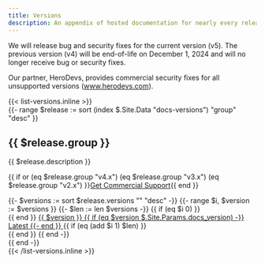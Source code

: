 ```yaml
---
title: Versions
description: An appendix of hosted documentation for nearly every release of Bootstrap, from v1 through v5.
---
```

<p>We will release bug and security fixes for the current version (v5). The previous version (v4) will be end-of-life on December 1, 2024 and will no longer receive bug or security fixes.</p>
<p>Our partner, HeroDevs, provides commercial security fixes for all unsupported versions (<a href="https://www.herodevs.com/support/nes-bootstrap?utm_source=Bootstrap_site&utm_medium=Banner&utm_campaign=v3and4_eol">www.herodevs.com</a>).</p>
{{< list-versions.inline >}}
<div class="row">
  {{- range $release := sort (index $.Site.Data "docs-versions") "group" "desc" }}
  <div class="col-md-6 col-lg-4 col-xl mb-4">
    <h2>{{ $release.group }}</h2>
    <p>{{ $release.description }}</p>
    <p>{{ if or (eq $release.group "v4.x") (eq $release.group "v3.x") (eq $release.group "v2.x") }}<a href="https://www.herodevs.com/support/nes-bootstrap?utm_source=Bootstrap_site&utm_medium=Banner&utm_campaign=v3and4_eol">Get Commercial Support</a>{{ end }}</p>
    {{- $versions := sort $release.versions "" "desc" -}}
    {{- range $i, $version := $versions }}
      {{- $len := len $versions -}}
      {{ if (eq $i 0) }}<div class="list-group">{{ end }}
        <a class="list-group-item list-group-item-action py-2 text-primary{{ if (eq $version $.Site.Params.docs_version) }} d-flex justify-content-between align-items-center{{ end }}" href="{{ urls.JoinPath $release.baseurl $version "/" }}">
          {{ $version }}
          {{ if (eq $version $.Site.Params.docs_version) -}}
          <span class="badge text-bg-primary">Latest</span>
          {{- end }}
        </a>
      {{ if (eq (add $i 1) $len) }}</div>{{ end }}
    {{ end -}}
  </div>
  {{ end -}}
</div>
{{< /list-versions.inline >}}
